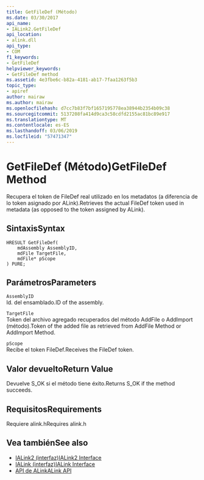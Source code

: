 ```yaml
---
title: GetFileDef (Método)
ms.date: 03/30/2017
api_name:
- IALink2.GetFileDef
api_location:
- alink.dll
api_type:
- COM
f1_keywords:
- GetFileDef
helpviewer_keywords:
- GetFileDef method
ms.assetid: 4e3fbe6c-b82a-4181-ab17-7faa1263f5b3
topic_type:
- apiref
author: mairaw
ms.author: mairaw
ms.openlocfilehash: d7cc7b83f7bf1657195778ea38944b2354b09c38
ms.sourcegitcommit: 5137208fa414d9ca3c58cdfd2155ac81bc89e917
ms.translationtype: MT
ms.contentlocale: es-ES
ms.lasthandoff: 03/06/2019
ms.locfileid: "57471347"
---
```

# <a name="getfiledef-method"></a><span data-ttu-id="d1014-102">GetFileDef (Método)</span><span class="sxs-lookup"><span data-stu-id="d1014-102">GetFileDef Method</span></span>
<span data-ttu-id="d1014-103">Recupera el token de FileDef real utilizado en los metadatos (a diferencia de lo token asignado por ALink).</span><span class="sxs-lookup"><span data-stu-id="d1014-103">Retrieves the actual FileDef token used in metadata (as opposed to the token assigned by ALink).</span></span>  
  
## <a name="syntax"></a><span data-ttu-id="d1014-104">Sintaxis</span><span class="sxs-lookup"><span data-stu-id="d1014-104">Syntax</span></span>  
  
```  
HRESULT GetFileDef(  
    mdAssembly AssemblyID,  
    mdFile TargetFile,  
    mdFile* pScope  
) PURE;  
```  
  
## <a name="parameters"></a><span data-ttu-id="d1014-105">Parámetros</span><span class="sxs-lookup"><span data-stu-id="d1014-105">Parameters</span></span>  
 `AssemblyID`  
 <span data-ttu-id="d1014-106">Id. del ensamblado.</span><span class="sxs-lookup"><span data-stu-id="d1014-106">ID of the assembly.</span></span>  
  
 `TargetFile`  
 <span data-ttu-id="d1014-107">Token del archivo agregado recuperados del método AddFile o AddImport (método).</span><span class="sxs-lookup"><span data-stu-id="d1014-107">Token of the added file as retrieved from AddFile Method or AddImport Method.</span></span>  
  
 `pScope`  
 <span data-ttu-id="d1014-108">Recibe el token FileDef.</span><span class="sxs-lookup"><span data-stu-id="d1014-108">Receives the FileDef token.</span></span>  
  
## <a name="return-value"></a><span data-ttu-id="d1014-109">Valor devuelto</span><span class="sxs-lookup"><span data-stu-id="d1014-109">Return Value</span></span>  
 <span data-ttu-id="d1014-110">Devuelve S_OK si el método tiene éxito.</span><span class="sxs-lookup"><span data-stu-id="d1014-110">Returns S_OK if the method succeeds.</span></span>  
  
## <a name="requirements"></a><span data-ttu-id="d1014-111">Requisitos</span><span class="sxs-lookup"><span data-stu-id="d1014-111">Requirements</span></span>  
 <span data-ttu-id="d1014-112">Requiere alink.h</span><span class="sxs-lookup"><span data-stu-id="d1014-112">Requires alink.h</span></span>  
  
## <a name="see-also"></a><span data-ttu-id="d1014-113">Vea también</span><span class="sxs-lookup"><span data-stu-id="d1014-113">See also</span></span>
- [<span data-ttu-id="d1014-114">IALink2 (interfaz)</span><span class="sxs-lookup"><span data-stu-id="d1014-114">IALink2 Interface</span></span>](../../../../docs/framework/unmanaged-api/alink/ialink2-interface.md)
- [<span data-ttu-id="d1014-115">IALink (interfaz)</span><span class="sxs-lookup"><span data-stu-id="d1014-115">IALink Interface</span></span>](../../../../docs/framework/unmanaged-api/alink/ialink-interface.md)
- [<span data-ttu-id="d1014-116">API de ALink</span><span class="sxs-lookup"><span data-stu-id="d1014-116">ALink API</span></span>](../../../../docs/framework/unmanaged-api/alink/index.md)
